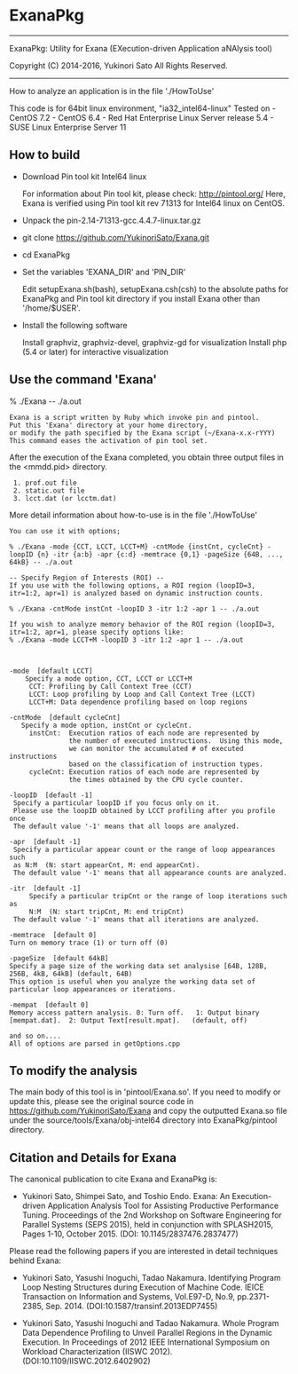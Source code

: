 # ExanaPkg

------------------------------------------------------------------------

ExanaPkg: Utility for Exana (EXecution-driven Application aNAlysis tool)

Copyright (C)   2014-2016,   Yukinori Sato
All Rights Reserved. 

------------------------------------------------------------------------


How to analyze an application is in the file './HowToUse'


This code is for 64bit linux environment, 
    "ia32_intel64-linux"
     Tested on 
     - CentOS 7.2
     - CentOS 6.4
     - Red Hat Enterprise Linux Server release 5.4
     - SUSE Linux Enterprise Server 11

## How to build
* Download Pin tool kit Intel64 linux

    For information about Pin tool kit, please check:
    	http://pintool.org/ 
    Here, Exana is verified using Pin tool kit rev 71313 for Intel64 linux on CentOS.

* Unpack the pin-2.14-71313-gcc.4.4.7-linux.tar.gz
* git clone https://github.com/YukinoriSato/Exana.git
* cd ExanaPkg
* Set the variables 'EXANA_DIR' and 'PIN_DIR' 

    Edit setupExana.sh(bash), setupExana.csh(csh) to the absolute paths for ExanaPkg and Pin tool kit directory if you install Exana other than '/home/$USER'.

* Install the following software

    Install graphviz, graphviz-devel, graphviz-gd for visualization
    Install php (5.4 or later) for interactive visualization


## Use the command 'Exana'

% ./Exana -- ./a.out
 
    Exana is a script written by Ruby which invoke pin and pintool.
    Put this 'Exana' directory at your home directory,
    or modify the path specified by the Exana script (~/Exana-x.x-rYYY)
    This command eases the activation of pin tool set.

After the execution of the Exana completed, you obtain three output files in the <mmdd.pid> directory.  

     1. prof.out file
     2. static.out file 
     3. lcct.dat (or lcctm.dat)

More detail information about how-to-use is in the file './HowToUse'

    You can use it with options;

    % ./Exana -mode {CCT, LCCT, LCCT+M} -cntMode {instCnt, cycleCnt} -loopID {n} -itr {a:b} -apr {c:d} -memtrace {0,1} -pageSize {64B, ..., 64kB} -- ./a.out

    -- Specify Region of Interests (ROI) --
    If you use with the following options, a ROI region (loopID=3, itr=1:2, apr=1) is analyzed based on dynamic instruction counts. 

    % ./Exana -cntMode instCnt -loopID 3 -itr 1:2 -apr 1 -- ./a.out

    If you wish to analyze memory behavior of the ROI region (loopID=3, itr=1:2, apr=1, please specify options like:
    % ./Exana -mode LCCT+M -loopID 3 -itr 1:2 -apr 1 -- ./a.out



    -mode  [default LCCT]
        Specify a mode option, CCT, LCCT or LCCT+M
         CCT: Profiling by Call Context Tree (CCT)
         LCCT: Loop profiling by Loop and Call Context Tree (LCCT)
         LCCT+M: Data dependence profiling based on loop regions

    -cntMode  [default cycleCnt]
       Specify a mode option, instCnt or cycleCnt.
         instCnt:  Execution ratios of each node are represented by 
                   the number of executed instructions.  Using this mode,
                   we can monitor the accumulated # of executed instructions
                   based on the classification of instruction types.
         cycleCnt: Execution ratios of each node are represented by 
                   the times obtained by the CPU cycle counter.

    -loopID  [default -1]
	 Specify a particular loopID if you focus only on it.
	 Please use the loopID obtained by LCCT profiling after you profile once
	 The default value '-1' means that all loops are analyzed.

    -apr  [default -1]
	 Specify a particular appear count or the range of loop appearances such
	 as N:M  (N: start appearCnt, M: end appearCnt).
	 The default value '-1' means that all appearance counts are analyzed.

    -itr  [default -1]
         Specify a particular tripCnt or the range of loop iterations such as
         N:M  (N: start tripCnt, M: end tripCnt)
	 The default value '-1' means that all iterations are analyzed.

    -memtrace  [default 0]
	Turn on memory trace (1) or turn off (0)

    -pageSize  [default 64kB]
	Specify a page size of the working data set analysise [64B, 128B,
	256B, 4kB, 64kB] (default, 64B)
	This option is useful when you analyze the working data set of
	particular loop appearances or iterations.

    -mempat  [default 0]
	Memory access pattern analysis. 0: Turn off.   1: Output binary
	[mempat.dat].  2: Output Text[result.mpat].   (default, off)

    and so on....
    All of options are parsed in getOptions.cpp

## To modify the analysis

The main body of this tool is in 'pintool/Exana.so'.  If you need to
modify or update this, please see the original source code in
https://github.com/YukinoriSato/Exana and copy the outputted Exana.so
file under the source/tools/Exana/obj-intel64 directory into
ExanaPkg/pintool directory.


## Citation and Details for Exana

The canonical publication to cite Exana and ExanaPkg is:

* Yukinori Sato, Shimpei Sato, and Toshio Endo. Exana: An Execution-driven Application Analysis Tool for Assisting Productive Performance Tuning. Proceedings of the 2nd Workshop on Software Engineering for Parallel Systems (SEPS 2015), held in conjunction with SPLASH2015, Pages 1-10, October 2015. (DOI: 10.1145/2837476.2837477)


Please read the following papers if you are interested in detail techniques behind Exana:


* Yukinori Sato, Yasushi Inoguchi, Tadao Nakamura. Identifying Program Loop Nesting Structures during Execution of Machine Code. IEICE Transaction on Information and Systems, Vol.E97-D, No.9, pp.2371-2385, Sep. 2014. (DOI:10.1587/transinf.2013EDP7455)

* Yukinori Sato, Yasushi Inoguchi and Tadao Nakamura. Whole Program Data Dependence Profiling to Unveil Parallel Regions in the Dynamic Execution. In Proceedings of 2012 IEEE International Symposium on Workload Characterization (IISWC 2012). (DOI:10.1109/IISWC.2012.6402902) 

